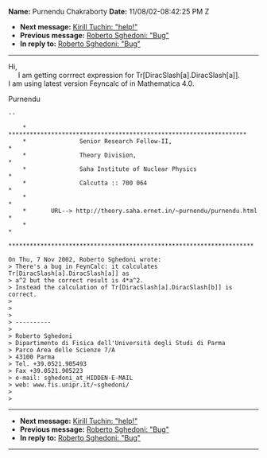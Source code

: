 **Name:** Purnendu Chakraborty
**Date:** 11/08/02-08:42:25 PM Z

  - **Next message:** [Kirill Tuchin: "help\!"](0115.html)
  - **Previous message:** [Roberto Sghedoni: "Bug"](0113.html)
  - **In reply to:** [Roberto Sghedoni: "Bug"](0113.html)

-----

Hi,  
     I am getting corrrect expression for
Tr[DiracSlash[a].DiracSlash[a]].  
I am using latest version Feyncalc of in Mathematica 4.0.  

Purnendu  

    -- 
       
        * *******************************************************************
        *               Senior Research Fellow-II,                          *
        *               Theory Division,                                    *
        *               Saha Institute of Nuclear Physics                   *
        *               Calcutta :: 700 064                                 *   
        *                                                                   * 
        *       URL--> http://theory.saha.ernet.in/~purnendu/purnendu.html  *
        *                                                                   *
        ********************************************************************* 
              
    On Thu, 7 Nov 2002, Roberto Sghedoni wrote:
    > There's a bug in FeynCalc: it calculates Tr[DiracSlash[a].DiracSlash[a]] as 
    > a^2 but the correct result is 4*a^2.
    > Instead the calculation of Tr[DiracSlash[a].DiracSlash[b]] is correct.
    > 
    > 
    > 
    > ----------
    > 
    > Roberto Sghedoni
    > Dipartimento di Fisica dell'Università degli Studi di Parma
    > Parco Area delle Scienze 7/A
    > 43100 Parma
    > Tel. +39.0521.905493
    > Fax +39.0521.905223
    > e-mail: sghedoni_at_HIDDEN-E-MAIL
    > web: www.fis.unipr.it/~sghedoni/
    > 
    > 

-----

  - **Next message:** [Kirill Tuchin: "help\!"](0115.html)
  - **Previous message:** [Roberto Sghedoni: "Bug"](0113.html)
  - **In reply to:** [Roberto Sghedoni: "Bug"](0113.html)

-----

